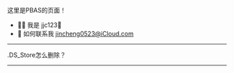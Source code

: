 
这里是PBAS的页面！

- ✋🏻 我是 jjc123🍥
- 📮 如何联系我 jincheng0523@iCloud.com

---

.DS_Store怎么删除？

---

<!---
jjc123-PBAS/jjc123-PBAS is a ✨ special ✨ repository because its `README.md` (this file) appears on your GitHub profile.
You can click the Preview link to take a look at your changes.
--->
